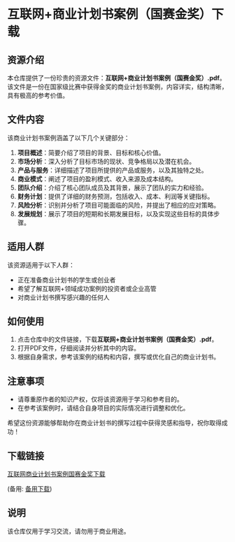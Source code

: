 # 互联网+商业计划书案例（国赛金奖）下载

## 资源介绍

本仓库提供了一份珍贵的资源文件：**互联网+商业计划书案例（国赛金奖）.pdf**。该文件是一份在国家级比赛中获得金奖的商业计划书案例，内容详实，结构清晰，具有极高的参考价值。

## 文件内容

该商业计划书案例涵盖了以下几个关键部分：

1. **项目概述**：简要介绍了项目的背景、目标和核心价值。
2. **市场分析**：深入分析了目标市场的现状、竞争格局以及潜在机会。
3. **产品与服务**：详细描述了项目所提供的产品或服务，以及其独特之处。
4. **商业模式**：阐述了项目的盈利模式、收入来源及成本结构。
5. **团队介绍**：介绍了核心团队成员及其背景，展示了团队的实力和经验。
6. **财务计划**：提供了详细的财务预测，包括收入、成本、利润等关键指标。
7. **风险分析**：识别并分析了项目可能面临的风险，并提出了相应的应对策略。
8. **发展规划**：展示了项目的短期和长期发展目标，以及实现这些目标的具体步骤。

## 适用人群

该资源适用于以下人群：

- 正在准备商业计划书的学生或创业者
- 希望了解互联网+领域成功案例的投资者或企业高管
- 对商业计划书撰写感兴趣的任何人

## 如何使用

1. 点击仓库中的文件链接，下载**互联网+商业计划书案例（国赛金奖）.pdf**。
2. 打开PDF文件，仔细阅读并分析其中的内容。
3. 根据自身需求，参考该案例的结构和内容，撰写或优化自己的商业计划书。

## 注意事项

- 请尊重原作者的知识产权，仅将该资源用于学习和参考目的。
- 在参考该案例时，请结合自身项目的实际情况进行调整和优化。

希望这份资源能够帮助你在商业计划书的撰写过程中获得灵感和指导，祝你取得成功！

## 下载链接
[互联网商业计划书案例国赛金奖下载](https://pan.quark.cn/s/aeb0c14a7603) 

(备用: [备用下载](https://pan.baidu.com/s/1fmBs_6sggtgDnLbl1cBzYQ?pwd=1234))

## 说明

该仓库仅用于学习交流，请勿用于商业用途。
